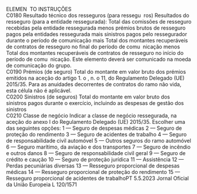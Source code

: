  
ELEMEN ­
TO  INSTRUÇÕES  
C0180  Resultado técnico dos 
resseguros (para ressegu ­
ros)  Resultados do resseguro (para a entidade ressegurada): 
Total das comissões de resseguro recebidas pela entidade ressegurada menos prémios brutos 
de resseguro pagos pela entidades ressegurada mais sinistros pagos pelo ressegurador durante 
o período de comunicação mais 
Total dos montantes recuperáveis de contratos de resseguro no final do período de comu ­
nicação menos 
Total dos montantes recuperáveis de contratos de resseguro no início do período de comu ­
nicação. 
Este elemento deverá ser comunicado na moeda de comunicação do grupo.  
C0190  Prémios (de seguro)  Total do montante em valor bruto dos prémios emitidos na aceção do artigo 1.  o , n.  o 11, do 
Regulamento Delegado (UE) 2015/35. 
Para as anuidades decorrentes de contratos do ramo não vida, esta célula não é aplicável.  
C0200  Sinistros (de seguros)  Total do montante em valor bruto dos sinistros pagos durante o exercício, incluindo as 
despesas de gestão dos sinistros  
C0210  Classe de negócio  Indicar a classe de negócio ressegurada, na aceção do anexo I do Regulamento Delegado (UE) 
2015/35. 
Escolher uma das seguintes opções: 
1 — Seguro de despesas médicas 
2 — Seguro de proteção do rendimento 
3 — Seguro de acidentes de trabalho 
4 — Seguro de responsabilidade civil automóvel 
5 — Outros seguros do ramo automóvel 
6 — Seguro marítimo, da aviação e dos transportes 
7 — Seguro de incêndio e outros danos 
8 — Seguro de responsabilidade civil geral 
9 — Seguro de crédito e caução 
10 — Seguro de proteção jurídica 
11 — Assistência 
12 — Perdas pecuniárias diversas 
13 — Resseguro proporcional de despesas médicas 
14 — Resseguro proporcional de proteção do rendimento 
15 — Resseguro proporcional de acidentes de trabalhoPT  5.5.2023 Jornal Oficial da União Europeia L 120/1571